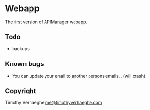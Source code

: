 # Webapp
The first version of APIManager webapp.

## Todo
- backups


## Known bugs
- You can update your email to another persons emails... (will crash)

## Copyright
Timothy Verhaeghe <me@timothyverhaeghe.com>
